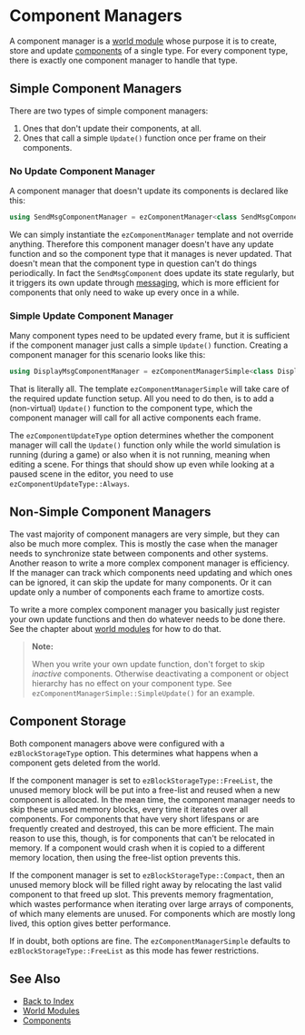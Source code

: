 # Component Managers

A component manager is a [world module](world-modules.md) whose purpose it is to create, store and update [components](components.md) of a single type. For every component type, there is exactly one component manager to handle that type.

## Simple Component Managers

There are two types of simple component managers:

1. Ones that don't update their components, at all.
1. Ones that call a simple `Update()` function once per frame on their components.

### No Update Component Manager

A component manager that doesn't update its components is declared like this:

<!-- BEGIN-DOCS-CODE-SNIPPET: component-manager-trivial -->
```cpp
using SendMsgComponentManager = ezComponentManager<class SendMsgComponent, ezBlockStorageType::Compact>;
```
<!-- END-DOCS-CODE-SNIPPET -->

We can simply instantiate the `ezComponentManager` template and not override anything. Therefore this component manager doesn't have any update function and so the component type that it manages is never updated. That doesn't mean that the component type in question can't do things periodically. In fact the `SendMsgComponent` does update its state regularly, but it triggers its own update through [messaging](world-messaging.md), which is more efficient for components that only need to wake up every once in a while.

### Simple Update Component Manager

Many component types need to be updated every frame, but it is sufficient if the component manager just calls a simple `Update()` function. Creating a component manager for this scenario looks like this:

<!-- BEGIN-DOCS-CODE-SNIPPET: component-manager-simple -->
```cpp
using DisplayMsgComponentManager = ezComponentManagerSimple<class DisplayMsgComponent, ezComponentUpdateType::WhenSimulating, ezBlockStorageType::FreeList>;
```
<!-- END-DOCS-CODE-SNIPPET -->

That is literally all. The template `ezComponentManagerSimple` will take care of the required update function setup. All you need to do then, is to add a (non-virtual) `Update()` function to the component type, which the component manager will call for all active components each frame.

The `ezComponentUpdateType` option determines whether the component manager will call the `Update()` function only while the world simulation is running (during a game) or also when it is not running, meaning when editing a scene. For things that should show up even while looking at a paused scene in the editor, you need to use `ezComponentUpdateType::Always`.

## Non-Simple Component Managers

The vast majority of component managers are very simple, but they can also be much more complex. This is mostly the case when the manager needs to synchronize state between components and other systems. Another reason to write a more complex component manager is efficiency. If the manager can track which components need updating and which ones can be ignored, it can skip the update for many components. Or it can update only a number of components each frame to amortize costs.

To write a more complex component manager you basically just register your own update functions and then do whatever needs to be done there. See the chapter about [world modules](world-modules.md) for how to do that.

> **Note:**
>
> When you write your own update function, don't forget to skip *inactive* components. Otherwise deactivating a component or object hierarchy has no effect on your component type. See `ezComponentManagerSimple::SimpleUpdate()` for an example.

## Component Storage

Both component managers above were configured with a `ezBlockStorageType` option. This determines what happens when a component gets deleted from the world.

If the component manager is set to `ezBlockStorageType::FreeList`, the unused memory block will be put into a free-list and reused when a new component is allocated. In the mean time, the component manager needs to skip these unused memory blocks, every time it iterates over all components. For components that have very short lifespans or are frequently created and destroyed, this can be more efficient. The main reason to use this, though, is for components that can't be relocated in memory. If a component would crash when it is copied to a different memory location, then using the free-list option prevents this.

If the component manager is set to `ezBlockStorageType::Compact`, then an unused memory block will be filled right away by relocating the last valid component to that freed up slot. This prevents memory fragmentation, which wastes performance when iterating over large arrays of components, of which many elements are unused. For components which are mostly long lived, this option gives better performance.

If in doubt, both options are fine. The `ezComponentManagerSimple` defaults to `ezBlockStorageType::FreeList` as this mode has fewer restrictions.

## See Also

* [Back to Index](../../index.md)
* [World Modules](world-modules.md)
* [Components](components.md)
